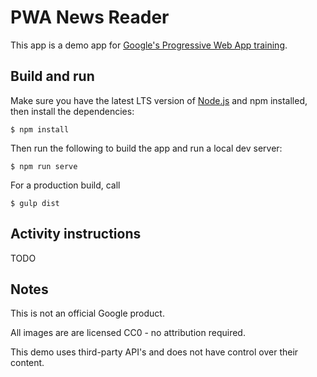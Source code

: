 # PWA News Reader

This app is a demo app for [Google's Progressive Web App training](https://developers.google.com/web/ilt/pwa/).

## Build and run

Make sure you have the latest LTS version of [Node.js](https://nodejs.org/en/) and npm installed, then install the dependencies:

    $ npm install

Then run the following to build the app and run a local dev server:

    $ npm run serve

For a production build, call

    $ gulp dist

## Activity instructions

TODO

## Notes

This is not an official Google product.

All images are are licensed CC0 - no attribution required.

This demo uses third-party API's and does not have control over their content.
